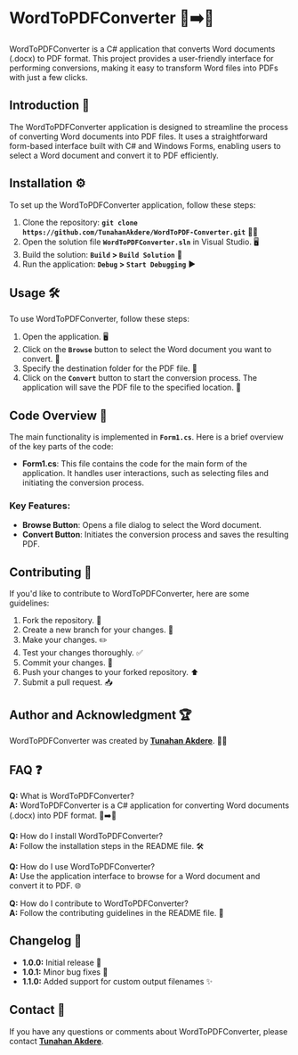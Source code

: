 # **WordToPDFConverter** 📄➡️📑

WordToPDFConverter is a C# application that converts Word documents (.docx) to PDF format. This project provides a user-friendly interface for performing conversions, making it easy to transform Word files into PDFs with just a few clicks.

## **Introduction** 🚀

The WordToPDFConverter application is designed to streamline the process of converting Word documents into PDF files. It uses a straightforward form-based interface built with C# and Windows Forms, enabling users to select a Word document and convert it to PDF efficiently.

## **Installation** ⚙️

To set up the WordToPDFConverter application, follow these steps:

1. Clone the repository: **`git clone https://github.com/TunahanAkdere/WordToPDF-Converter.git`** 🧑‍💻
2. Open the solution file **`WordToPDFConverter.sln`** in Visual Studio. 🖥️
3. Build the solution: **`Build` > `Build Solution`** 🔧
4. Run the application: **`Debug` > `Start Debugging`** ▶️

## **Usage** 🛠️

To use WordToPDFConverter, follow these steps:

1. Open the application. 🖥️
2. Click on the **`Browse`** button to select the Word document you want to convert. 📂
3. Specify the destination folder for the PDF file. 📁
4. Click on the **`Convert`** button to start the conversion process. The application will save the PDF file to the specified location. 📑

## **Code Overview** 📝

The main functionality is implemented in **`Form1.cs`**. Here is a brief overview of the key parts of the code:

- **Form1.cs**: This file contains the code for the main form of the application. It handles user interactions, such as selecting files and initiating the conversion process.

### Key Features:

- **Browse Button**: Opens a file dialog to select the Word document.
- **Convert Button**: Initiates the conversion process and saves the resulting PDF.

## **Contributing** 🤝

If you'd like to contribute to WordToPDFConverter, here are some guidelines:

1. Fork the repository. 🍴
2. Create a new branch for your changes. 🌿
3. Make your changes. ✏️
4. Test your changes thoroughly. ✅
5. Commit your changes. 💾
6. Push your changes to your forked repository. ⬆️
7. Submit a pull request. 📥

## **Author and Acknowledgment** 🏆

WordToPDFConverter was created by **[Tunahan Akdere](https://github.com/TunahanAkdere)**. 👨‍💻

## **FAQ** ❓

**Q:** What is WordToPDFConverter?  
**A:** WordToPDFConverter is a C# application for converting Word documents (.docx) into PDF format. 📄➡️📑

**Q:** How do I install WordToPDFConverter?  
**A:** Follow the installation steps in the README file. 🛠️

**Q:** How do I use WordToPDFConverter?  
**A:** Use the application interface to browse for a Word document and convert it to PDF. 🌐

**Q:** How do I contribute to WordToPDFConverter?  
**A:** Follow the contributing guidelines in the README file. 🤝

## **Changelog** 📅

- **1.0.0:** Initial release 🚀
- **1.0.1:** Minor bug fixes 🐛
- **1.1.0:** Added support for custom output filenames ✨

## **Contact** 📧

If you have any questions or comments about WordToPDFConverter, please contact **[Tunahan Akdere](mailto:tunahanakderem@gmail.com)**.

